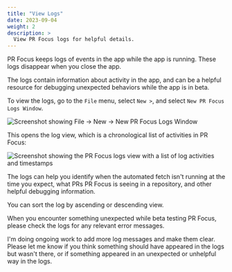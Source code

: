 ```yaml
---
title: "View Logs"
date: 2023-09-04
weight: 2
description: >
  View PR Focus logs for helpful details.
---
```


PR Focus keeps logs of events in the app while the app is running. These logs disappear when you close the app.

The logs contain information about activity in the app, and can be a helpful resource for debugging unexpected behaviors while the app is in beta.

To view the logs, go to the `File` menu, select `New >`, and select `New PR Focus Logs Window`.

![Screenshot showing File -> New -> New PR Focus Logs Window](/images/new-log-window.png)

This opens the log view, which is a chronological list of activities in PR Focus:

![Screenshot showing the PR Focus logs view with a list of log activities and timestamps](/images/pr-focus-logs.png)

The logs can help you identify when the automated fetch isn't running at the time you expect, what PRs PR Focus is seeing in a repository, and other helpful debugging information.

You can sort the log by ascending or descending view.

When you encounter something unexpected while beta testing PR Focus, please check the logs for any relevant error messages.

I'm doing ongoing work to add more log messages and make them clear. Please let me know if you think something should have appeared in the logs but wasn't there, or if something appeared in an unexpected or unhelpful way in the logs.
